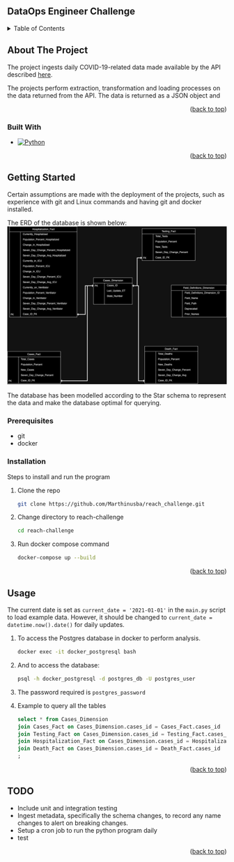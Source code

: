 ## DataOps Engineer Challenge

<!-- Improved compatibility of back to top link: See: https://github.com/othneildrew/Best-README-Template/pull/73 -->
<a name="readme-top"></a>
<!--

[![LinkedIn][linkedin-shield]][linkedin-url]

<!-- TABLE OF CONTENTS -->
<details>
  <summary>Table of Contents</summary>
  <ol>
    <li>
      <a href="#about-the-project">About The Project</a>
      <ul>
        <li><a href="#built-with">Built With</a></li>
      </ul>
    </li>
    <li>
      <a href="#getting-started">Getting Started</a>
      <ul>
        <li><a href="#prerequisites">Prerequisites</a></li>
        <li><a href="#installation">Installation</a></li>
        <li><a href="#usage">Usage</a></li>
	<li><a href="#todo">Todo</a></li>
      </ul>
    </li>
  </ol>
</details>

<!-- ABOUT THE PROJECT -->
## About The Project

The project ingests daily COVID-19-related data made available by the API described [here](https://covidtracking.com/data/api/version-2).

The projects perform extraction, transformation and loading processes on the data returned from the API. The data is returned as a JSON object and 

<p align="right">(<a href="#readme-top">back to top</a>)</p>

### Built With

* [![Python][python]][python-url]

<p align="right">(<a href="#readme-top">back to top</a>)</p>
<!-- GETTING STARTED -->

## Getting Started

Certain assumptions are made with the deployment of the projects, such as experience with git and Linux commands and having git and docker installed.

The ERD of the database is shown below:
![ERD](./erd.png)

The database has been modelled according to the Star schema to represent the data and make the database optimal for querying.

### Prerequisites

* git
* docker

### Installation

Steps to install and run the program

1. Clone the repo
   ```sh
   git clone https://github.com/Marthinusba/reach_challenge.git
   ```
2. Change directory to reach-challenge
   ```sh
   cd reach-challenge
   ```
3. Run docker compose command
   ```sh
   docker-compose up --build
   ```

<p align="right">(<a href="#readme-top">back to top</a>)</p>

<!-- USAGE EXAMPLES -->
## Usage

The current date is set as  ```current_date = '2021-01-01'```  in the ```main.py``` script to load example data. However, it should be changed to ```current_date = datetime.now().date()``` for daily updates.

1. To access the Postgres database in docker to perform analysis.
    ```sh
    docker exec -it docker_postgresql bash
    ```
2. And to access the database:
    ```sh
    psql -h docker_postgresql -d postgres_db -U postgres_user
    ```
3. The password required is ```postgres_password```

4. Example to query all the tables
    ```sql
    select * from Cases_Dimension
    join Cases_Fact on Cases_Dimension.cases_id = Cases_Fact.cases_id
    join Testing_Fact on Cases_Dimension.cases_id = Testing_Fact.cases_id
    join Hospitalization_Fact on Cases_Dimension.cases_id = Hospitalization_Fact.cases_id
    join Death_Fact on Cases_Dimension.cases_id = Death_Fact.cases_id
    ;
    ```

<p align="right">(<a href="#readme-top">back to top</a>)</p>

## TODO

* Include unit and integration testing
* Ingest metadata, specifically the schema changes, to record any name changes to alert on breaking changes.
* Setup a cron job to run the python program daily
* test

<p align="right">(<a href="#readme-top">back to top</a>)</p>


<!-- MARKDOWN LINKS & IMAGES -->
<!-- https://www.markdownguide.org/basic-syntax/#reference-style-links -->

[linkedin-shield]: https://img.shields.io/badge/-LinkedIn-black.svg?style=for-the-badge&logo=linkedin&colorB=555
[linkedin-url]: https://www.linkedin.com/in/marthinusbasson/

[python]: https://img.shields.io/badge/python-000000?style=for-the-badge&logo=nextdotjs&logoColor=white
[python-url]: https://python.org/
